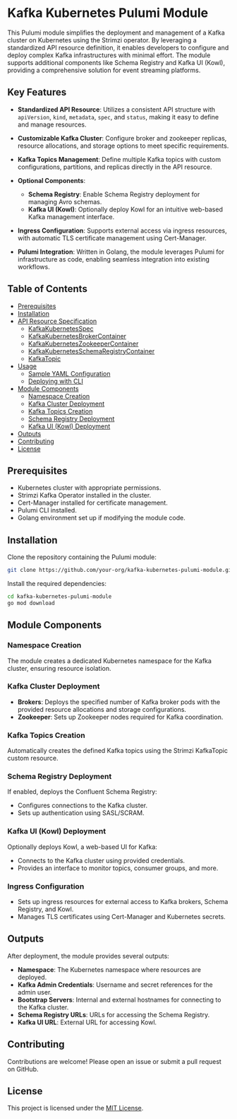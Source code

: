 # Kafka Kubernetes Pulumi Module

This Pulumi module simplifies the deployment and management of a Kafka cluster on Kubernetes using the Strimzi operator. By leveraging a standardized API resource definition, it enables developers to configure and deploy complex Kafka infrastructures with minimal effort. The module supports additional components like Schema Registry and Kafka UI (Kowl), providing a comprehensive solution for event streaming platforms.

## Key Features

- **Standardized API Resource**: Utilizes a consistent API structure with `apiVersion`, `kind`, `metadata`, `spec`, and `status`, making it easy to define and manage resources.

- **Customizable Kafka Cluster**: Configure broker and zookeeper replicas, resource allocations, and storage options to meet specific requirements.

- **Kafka Topics Management**: Define multiple Kafka topics with custom configurations, partitions, and replicas directly in the API resource.

- **Optional Components**:
    - **Schema Registry**: Enable Schema Registry deployment for managing Avro schemas.
    - **Kafka UI (Kowl)**: Optionally deploy Kowl for an intuitive web-based Kafka management interface.

- **Ingress Configuration**: Supports external access via ingress resources, with automatic TLS certificate management using Cert-Manager.

- **Pulumi Integration**: Written in Golang, the module leverages Pulumi for infrastructure as code, enabling seamless integration into existing workflows.

## Table of Contents

- [Prerequisites](#prerequisites)
- [Installation](#installation)
- [API Resource Specification](#api-resource-specification)
    - [KafkaKubernetesSpec](#kafkakubernetesspec)
    - [KafkaKubernetesBrokerContainer](#kafkakubernetesbrokercontainer)
    - [KafkaKubernetesZookeeperContainer](#kafkakuberneteszookeepercontainer)
    - [KafkaKubernetesSchemaRegistryContainer](#kafkakubernetesschemaregistrycontainer)
    - [KafkaTopic](#kafkatopic)
- [Usage](#usage)
    - [Sample YAML Configuration](#sample-yaml-configuration)
    - [Deploying with CLI](#deploying-with-cli)
- [Module Components](#module-components)
    - [Namespace Creation](#namespace-creation)
    - [Kafka Cluster Deployment](#kafka-cluster-deployment)
    - [Kafka Topics Creation](#kafka-topics-creation)
    - [Schema Registry Deployment](#schema-registry-deployment)
    - [Kafka UI (Kowl) Deployment](#kafka-ui-kowl-deployment)
- [Outputs](#outputs)
- [Contributing](#contributing)
- [License](#license)

## Prerequisites

- Kubernetes cluster with appropriate permissions.
- Strimzi Kafka Operator installed in the cluster.
- Cert-Manager installed for certificate management.
- Pulumi CLI installed.
- Golang environment set up if modifying the module code.

## Installation

Clone the repository containing the Pulumi module:

```bash
git clone https://github.com/your-org/kafka-kubernetes-pulumi-module.git
```

Install the required dependencies:

```bash
cd kafka-kubernetes-pulumi-module
go mod download
```

## Module Components

### Namespace Creation

The module creates a dedicated Kubernetes namespace for the Kafka cluster, ensuring resource isolation.

### Kafka Cluster Deployment

- **Brokers**: Deploys the specified number of Kafka broker pods with the provided resource allocations and storage configurations.
- **Zookeeper**: Sets up Zookeeper nodes required for Kafka coordination.

### Kafka Topics Creation

Automatically creates the defined Kafka topics using the Strimzi KafkaTopic custom resource.

### Schema Registry Deployment

If enabled, deploys the Confluent Schema Registry:

- Configures connections to the Kafka cluster.
- Sets up authentication using SASL/SCRAM.

### Kafka UI (Kowl) Deployment

Optionally deploys Kowl, a web-based UI for Kafka:

- Connects to the Kafka cluster using provided credentials.
- Provides an interface to monitor topics, consumer groups, and more.

### Ingress Configuration

- Sets up ingress resources for external access to Kafka brokers, Schema Registry, and Kowl.
- Manages TLS certificates using Cert-Manager and Kubernetes secrets.

## Outputs

After deployment, the module provides several outputs:

- **Namespace**: The Kubernetes namespace where resources are deployed.
- **Kafka Admin Credentials**: Username and secret references for the admin user.
- **Bootstrap Servers**: Internal and external hostnames for connecting to the Kafka cluster.
- **Schema Registry URLs**: URLs for accessing the Schema Registry.
- **Kafka UI URL**: External URL for accessing Kowl.


## Contributing

Contributions are welcome! Please open an issue or submit a pull request on GitHub.

## License

This project is licensed under the [MIT License](LICENSE).
